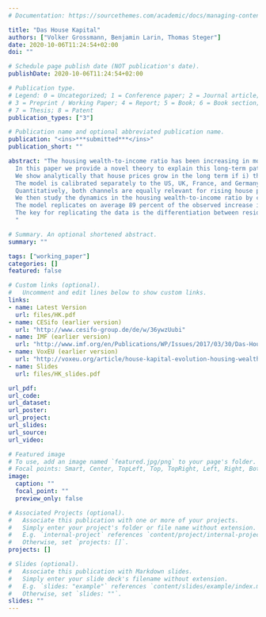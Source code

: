 ```yaml
---
# Documentation: https://sourcethemes.com/academic/docs/managing-content/

title: "Das House Kapital"
authors: ["Volker Grossmann, Benjamin Larin, Thomas Steger"]
date: 2020-10-06T11:24:54+02:00
doi: ""

# Schedule page publish date (NOT publication's date).
publishDate: 2020-10-06T11:24:54+02:00

# Publication type.
# Legend: 0 = Uncategorized; 1 = Conference paper; 2 = Journal article;
# 3 = Preprint / Working Paper; 4 = Report; 5 = Book; 6 = Book section;
# 7 = Thesis; 8 = Patent
publication_types: ["3"]

# Publication name and optional abbreviated publication name.
publication: "<ins>***submitted***</ins>"
publication_short: ""

abstract: "The housing wealth-to-income ratio has been increasing in most developed economies since the 1950s.
  In this paper we provide a novel theory to explain this long-term pattern.
  We show analytically that house prices grow in the long term if i) the housing sector is more land-intensive than the non-housing sector, or ii) technological progress in the construction sector is weaker than in the non-housing sector.
  The model is calibrated separately to the US, UK, France, and Germany.
  Quantitatively, both channels are equally relevant for rising house prices.
  We then study the dynamics in the housing wealth-to-income ratio by computing transitions.
  The model replicates on average 89 percent of the observed increase in the housing wealth-to-income ratio.
  The key for replicating the data is the differentiation between residential land as a non-reproducible factor and residential structure as a reproducible factor.
  "

# Summary. An optional shortened abstract.
summary: ""

tags: ["working_paper"]
categories: []
featured: false

# Custom links (optional).
#   Uncomment and edit lines below to show custom links.
links:
- name: Latest Version
  url: files/HK.pdf
- name: CESifo (earlier version)
  url: "http://www.cesifo-group.de/de/w/36ywzUubi"
- name: IMF (earlier version)
  url: "http://www.imf.org/en/Publications/WP/Issues/2017/03/30/Das-House-Kapital-A-Long-Term-Housing-Macro-Model-44779"
- name: VoxEU (earlier version)
  url: "http://voxeu.org/article/house-kapital-evolution-housing-wealth-1955-2100"
- name: Slides
  url: files/HK_slides.pdf

url_pdf:
url_code:
url_dataset:
url_poster:
url_project:
url_slides:
url_source:
url_video:

# Featured image
# To use, add an image named `featured.jpg/png` to your page's folder.
# Focal points: Smart, Center, TopLeft, Top, TopRight, Left, Right, BottomLeft, Bottom, BottomRight.
image:
  caption: ""
  focal_point: ""
  preview_only: false

# Associated Projects (optional).
#   Associate this publication with one or more of your projects.
#   Simply enter your project's folder or file name without extension.
#   E.g. `internal-project` references `content/project/internal-project/index.md`.
#   Otherwise, set `projects: []`.
projects: []

# Slides (optional).
#   Associate this publication with Markdown slides.
#   Simply enter your slide deck's filename without extension.
#   E.g. `slides: "example"` references `content/slides/example/index.md`.
#   Otherwise, set `slides: ""`.
slides: ""
---
```

